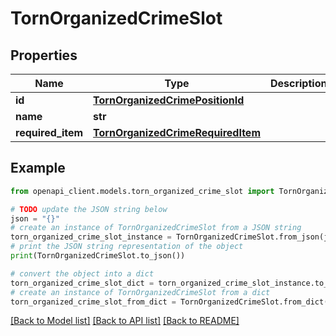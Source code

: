 # TornOrganizedCrimeSlot


## Properties

Name | Type | Description | Notes
------------ | ------------- | ------------- | -------------
**id** | [**TornOrganizedCrimePositionId**](TornOrganizedCrimePositionId.md) |  | 
**name** | **str** |  | 
**required_item** | [**TornOrganizedCrimeRequiredItem**](TornOrganizedCrimeRequiredItem.md) |  | 

## Example

```python
from openapi_client.models.torn_organized_crime_slot import TornOrganizedCrimeSlot

# TODO update the JSON string below
json = "{}"
# create an instance of TornOrganizedCrimeSlot from a JSON string
torn_organized_crime_slot_instance = TornOrganizedCrimeSlot.from_json(json)
# print the JSON string representation of the object
print(TornOrganizedCrimeSlot.to_json())

# convert the object into a dict
torn_organized_crime_slot_dict = torn_organized_crime_slot_instance.to_dict()
# create an instance of TornOrganizedCrimeSlot from a dict
torn_organized_crime_slot_from_dict = TornOrganizedCrimeSlot.from_dict(torn_organized_crime_slot_dict)
```
[[Back to Model list]](../README.md#documentation-for-models) [[Back to API list]](../README.md#documentation-for-api-endpoints) [[Back to README]](../README.md)


